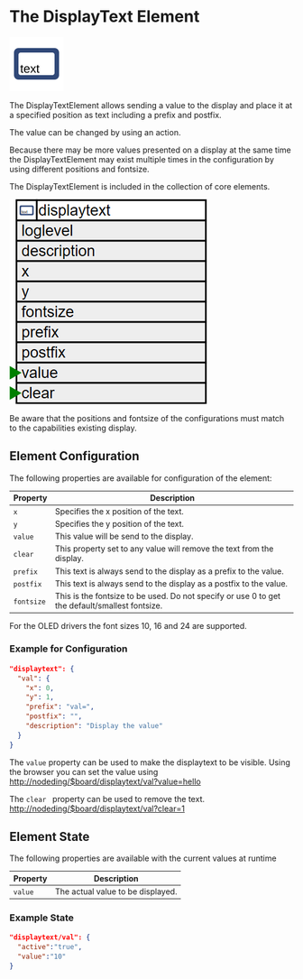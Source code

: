 # The DisplayText Element

<div class="excerpt">
  <img src="/i/displaytext.svg">
  <p>The DisplayTextElement allows sending a value to the display and place it at a specified position as text including a prefix and postfix.</p>
  <p>The value can be changed by using an action.</p>
</div>


Because there may be more values presented on a display at the same time the
DisplayTextElement may exist multiple times in the configuration by using different positions and fontsize.

The DisplayTextElement is included in the collection of core elements.

![DisplayText Properties and Actions](/elements/displaytextapi.png)

Be aware that the positions and fontsize of the configurations must match to the capabilities existing display.

## Element Configuration

The following properties are available for configuration of the element:

| Property   | Description                                                                                    |
| ---------- | ---------------------------------------------------------------------------------------------- |
| `x`        | Specifies the x position of the text.                                                          |
| `y`        | Specifies the y position of the text.                                                          |
| `value`    | This value will be send to the display.                                                        |
| `clear`    | This property set to any value will remove the text from the display.                          |
| `prefix`   | This text is always send to the display as a prefix to the value.                              |
| `postfix`  | This text is always send to the display as a postfix to the value.                             |
| `fontsize` | This is the fontsize to be used. Do not specify or use 0 to get the default/smallest fontsize. |

For the OLED drivers the font sizes 10, 16 and 24 are supported.

### Example for Configuration

```JSON
"displaytext": {
  "val": {
    "x": 0,
    "y": 1,
    "prefix": "val=",
    "postfix": "",
    "description": "Display the value"
  }
}
```

The `value` property can be used to make the displaytext to be visible. Using the browser you can set the value using <http://nodeding/$board/displaytext/val?value=hello>

The `clear ` property can be used to remove the text. <http://nodeding/$board/displaytext/val?clear=1>


## Element State

The following properties are available with the current values at runtime

| Property | Description                       |
| -------- | --------------------------------- |
| `value`  | The actual value to be displayed. |


### Example State

```JSON
"displaytext/val": {
  "active":"true",
  "value":"10"
}
```
